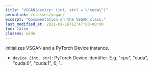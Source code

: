 ```yaml
---
title: "VSGAN(device: (int, str) = \"cuda\")"
permalink: /classes/vsgan/
excerpt: "Documentation on the VSGAN class."
last_modified_at: 2021-01-16T12:47:00-00:00
toc: false
classes: wide
---
```


Initializes VSGAN and a PyTorch Device instance.

- `device (int, str)`: PyTorch Device identifier. E.g. "cpu", "cuda", "cuda:0", "cuda:1", 0, 1.

